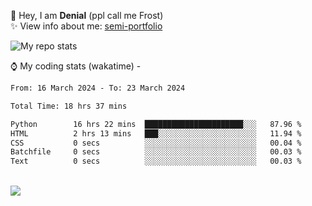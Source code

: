 🤚 Hey, I am **Denial** (ppl call me Frost)  
✨ View info about me: [semi-portfolio](https://frostx.is-a.dev)

<img alt="My repo stats" src="https://github-readme-stats.vercel.app/api?username=FrostX-Official&show_icons=true&theme=radical">

⌚ My coding stats (wakatime) -

<!--START_SECTION:waka-->

```txt
From: 16 March 2024 - To: 23 March 2024

Total Time: 18 hrs 37 mins

Python        16 hrs 22 mins  ██████████████████████░░░   87.96 %
HTML          2 hrs 13 mins   ███░░░░░░░░░░░░░░░░░░░░░░   11.94 %
CSS           0 secs          ░░░░░░░░░░░░░░░░░░░░░░░░░   00.04 %
Batchfile     0 secs          ░░░░░░░░░░░░░░░░░░░░░░░░░   00.03 %
Text          0 secs          ░░░░░░░░░░░░░░░░░░░░░░░░░   00.03 %
```

<!--END_SECTION:waka-->
<br>
<img src="https://spotify-github-profile.vercel.app/api/view.svg?uid=31srkkuzzvig3lqyqlakxnoqfz6y&cover_image=true&theme=default&show_offline=true&background_color=0d1117&interchange=false&bar_color=7024ff">
